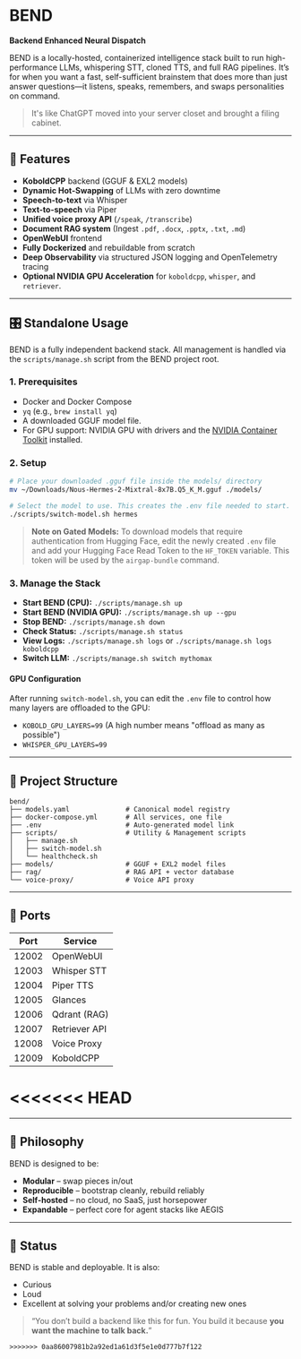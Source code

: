 # BEND
**Backend Enhanced Neural Dispatch**

BEND is a locally-hosted, containerized intelligence stack built to run high-performance LLMs, whispering STT, cloned TTS, and full RAG pipelines.
It’s for when you want a fast, self-sufficient brainstem that does more than just answer questions—it listens, speaks, remembers, and swaps personalities on command.

> It's like ChatGPT moved into your server closet and brought a filing cabinet.

---

## 🚀 Features

- **KoboldCPP** backend (GGUF & EXL2 models)
- **Dynamic Hot-Swapping** of LLMs with zero downtime
- **Speech-to-text** via Whisper
- **Text-to-speech** via Piper
- **Unified voice proxy API** (`/speak`, `/transcribe`)
- **Document RAG system** (Ingest `.pdf`, `.docx`, `.pptx`, `.txt`, `.md`)
- **OpenWebUI** frontend
- **Fully Dockerized** and rebuildable from scratch
- **Deep Observability** via structured JSON logging and OpenTelemetry tracing
- **Optional NVIDIA GPU Acceleration** for `koboldcpp`, `whisper`, and `retriever`.

---

## 🎛️ Standalone Usage

BEND is a fully independent backend stack. All management is handled via the `scripts/manage.sh` script from the BEND project root.

### 1. Prerequisites

- Docker and Docker Compose
- `yq` (e.g., `brew install yq`)
- A downloaded GGUF model file.
- For GPU support: NVIDIA GPU with drivers and the [NVIDIA Container Toolkit](https://docs.nvidia.com/datacenter/cloud-native/container-toolkit/latest/install-guide.html) installed.

### 2. Setup

```bash
# Place your downloaded .gguf file inside the models/ directory
mv ~/Downloads/Nous-Hermes-2-Mixtral-8x7B.Q5_K_M.gguf ./models/

# Select the model to use. This creates the .env file needed to start.
./scripts/switch-model.sh hermes
```
> **Note on Gated Models:** To download models that require authentication from Hugging Face, edit the newly created `.env` file and add your Hugging Face Read Token to the `HF_TOKEN` variable. This token will be used by the `airgap-bundle` command.

### 3. Manage the Stack

- **Start BEND (CPU):** `./scripts/manage.sh up`
- **Start BEND (NVIDIA GPU):** `./scripts/manage.sh up --gpu`
- **Stop BEND:** `./scripts/manage.sh down`
- **Check Status:** `./scripts/manage.sh status`
- **View Logs:** `./scripts/manage.sh logs` or `./scripts/manage.sh logs koboldcpp`
- **Switch LLM:** `./scripts/manage.sh switch mythomax`

#### GPU Configuration
After running `switch-model.sh`, you can edit the `.env` file to control how many layers are offloaded to the GPU:
- `KOBOLD_GPU_LAYERS=99` (A high number means "offload as many as possible")
- `WHISPER_GPU_LAYERS=99`

---

## 📁 Project Structure

```
bend/
├── models.yaml              # Canonical model registry
├── docker-compose.yml       # All services, one file
├── .env                     # Auto-generated model link
├── scripts/                 # Utility & Management scripts
│   ├── manage.sh
│   ├── switch-model.sh
│   └── healthcheck.sh
├── models/                  # GGUF + EXL2 model files
├── rag/                     # RAG API + vector database
└── voice-proxy/             # Voice API proxy
```

---

## 🎯 Ports

| Port   | Service      |
|--------|--------------|
| 12002  | OpenWebUI    |
| 12003  | Whisper STT  |
| 12004  | Piper TTS    |
| 12005  | Glances      |
| 12006  | Qdrant (RAG) |
| 12007  | Retriever API|
| 12008  | Voice Proxy  |
| 12009  | KoboldCPP    |
<<<<<<< HEAD
=======

---

## 💬 Philosophy

BEND is designed to be:
- **Modular** – swap pieces in/out
- **Reproducible** – bootstrap cleanly, rebuild reliably
- **Self-hosted** – no cloud, no SaaS, just horsepower
- **Expandable** – perfect core for agent stacks like AEGIS

---

## 🧪 Status

BEND is stable and deployable. It is also:
- Curious
- Loud
- Excellent at solving your problems and/or creating new ones

> “You don’t build a backend like this for fun.
> You build it because **you want the machine to talk back.**”
```
>>>>>>> 0aa86007981b2a92ed1a61d3f5e1e0d777b7f122
